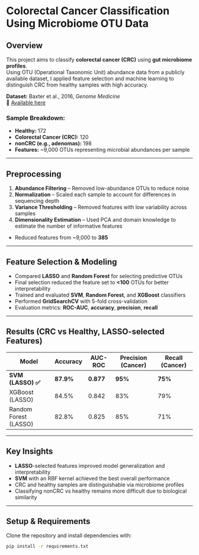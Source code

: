 # Colorectal Cancer Classification Using Microbiome OTU Data

## Overview  
This project aims to classify **colorectal cancer (CRC)** using **gut microbiome profiles**.  
Using OTU (Operational Taxonomic Unit) abundance data from a publicly available dataset, I applied feature selection and machine learning to distinguish CRC from healthy samples with high accuracy.

**Dataset:** Baxter et al., 2016, *Genome Medicine*  
🔗 [Available here](https://genomemedicine.biomedcentral.com/articles/10.1186/s13073-016-0290-3)

### Sample Breakdown:
- **Healthy:** 172  
- **Colorectal Cancer (CRC):** 120  
- **nonCRC (e.g., adenomas):** 198  
- **Features:** ~9,000 OTUs representing microbial abundances per sample

---

##  Preprocessing

1. **Abundance Filtering** – Removed low-abundance OTUs to reduce noise  
2. **Normalization** – Scaled each sample to account for differences in sequencing depth  
3. **Variance Thresholding** – Removed features with low variability across samples  
4. **Dimensionality Estimation** – Used PCA and domain knowledge to estimate the number of informative features

- Reduced features from ~9,000 to **385**

---

##  Feature Selection & Modeling

- Compared **LASSO** and **Random Forest** for selecting predictive OTUs  
- Final selection reduced the feature set to **<100** OTUs for better interpretability  
- Trained and evaluated **SVM**, **Random Forest**, and **XGBoost** classifiers  
- Performed **GridSearchCV** with 5-fold cross-validation  
- Evaluation metrics: **ROC-AUC**, **accuracy**, **precision**, **recall**

---

##  Results (CRC vs Healthy, LASSO-selected Features)

| **Model**              | **Accuracy** | **AUC-ROC** | **Precision (Cancer)** | **Recall (Cancer)** |
|------------------------|--------------|-------------|-------------------------|----------------------|
| **SVM (LASSO) ✅**      | **87.9%**    | **0.877**   | **95%**                 | **75%**              |
| XGBoost (LASSO)        | 84.5%        | 0.842       | 83%                     | 79%                  |
| Random Forest (LASSO)  | 82.8%        | 0.825       | 85%                     | 71%                  |

---

##  Key Insights  
- **LASSO**-selected features improved model generalization and interpretability  
- **SVM** with an RBF kernel achieved the best overall performance  
- CRC and healthy samples are distinguishable via microbiome profiles  
- Classifying nonCRC vs healthy remains more difficult due to biological similarity  

---

##  Setup & Requirements

Clone the repository and install dependencies with:

```bash
pip install -r requirements.txt
